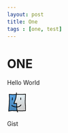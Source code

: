 ```yaml
---
layout: post
title: One
tags : [one, test]
---
```


ONE
===

Hello World

![mac](/images/mac.png)


Gist
